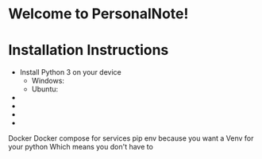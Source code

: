 Welcome to PersonalNote!
=======================

Installation Instructions
=======================
+ Install Python 3 on your device
    + Windows: 
    + Ubuntu: 
+ 
+ 
+ 
+

Docker
Docker compose for services
pip env because you want a Venv for your python
Which means you don't have to 